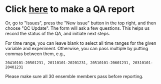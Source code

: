 # Click [here](https://github.com/ariaradick/projections-tf-spear/issues/new?template=qc_update.yml) to make a QA report

Or, go to "Issues", press the "New issue" button in the top right, and then choose "QC Update". The form will ask a few questions. This helps us record the status of the QA, and initiate next steps.

For time range, you can leave blank to select all time ranges for the given variable and experiment. Otherwise, you can pass multiple by putting commas between them, e.g.,
```
20410101-20501231, 20110101-20201231, 20510101-20601231, 20310101-20401231
```
Please make sure all 30 ensemble members pass before reporting.

